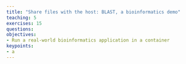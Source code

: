 ```yaml
---
title: "Share files with the host: BLAST, a bioinformatics demo"
teaching: 5
exercises: 15
questions:
objectives:
- Run a real-world bioinformatics application in a container
keypoints:
- a
---
```


